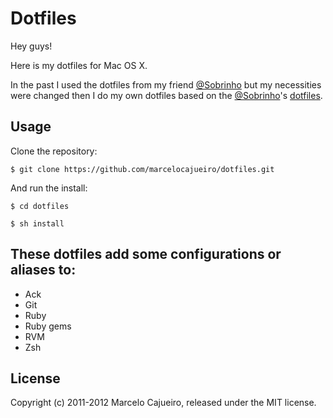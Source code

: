 # Dotfiles

Hey guys!

Here is my dotfiles for Mac OS X.

In the past I used the dotfiles from my friend [@Sobrinho](https://github.com/sobrinho/) but my necessities were changed then I do my own dotfiles based on the [@Sobrinho](https://github.com/sobrinho/)'s [dotfiles](https://github.com/sobrinho/dotfiles).

## Usage

Clone the repository:

`$ git clone https://github.com/marcelocajueiro/dotfiles.git`

And run the install:

`$ cd dotfiles`

`$ sh install`

## These dotfiles add some configurations or aliases to:

* Ack
* Git
* Ruby
* Ruby gems
* RVM
* Zsh

## License

Copyright (c) 2011-2012 Marcelo Cajueiro, released under the MIT license.
